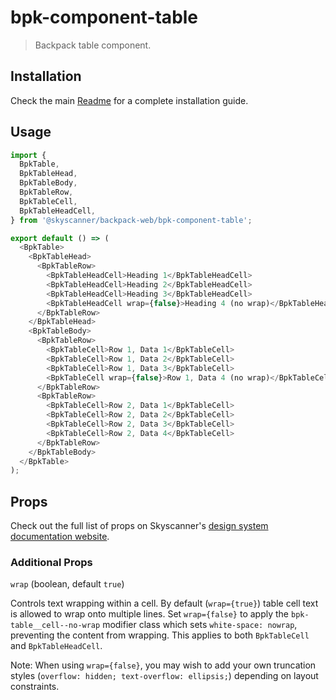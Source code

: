 # bpk-component-table

> Backpack table component.

## Installation

Check the main [Readme](https://github.com/skyscanner/backpack#usage) for a complete installation guide.

## Usage

```js
import {
  BpkTable,
  BpkTableHead,
  BpkTableBody,
  BpkTableRow,
  BpkTableCell,
  BpkTableHeadCell,
} from '@skyscanner/backpack-web/bpk-component-table';

export default () => (
  <BpkTable>
    <BpkTableHead>
      <BpkTableRow>
        <BpkTableHeadCell>Heading 1</BpkTableHeadCell>
        <BpkTableHeadCell>Heading 2</BpkTableHeadCell>
        <BpkTableHeadCell>Heading 3</BpkTableHeadCell>
        <BpkTableHeadCell wrap={false}>Heading 4 (no wrap)</BpkTableHeadCell>
      </BpkTableRow>
    </BpkTableHead>
    <BpkTableBody>
      <BpkTableRow>
        <BpkTableCell>Row 1, Data 1</BpkTableCell>
        <BpkTableCell>Row 1, Data 2</BpkTableCell>
        <BpkTableCell>Row 1, Data 3</BpkTableCell>
        <BpkTableCell wrap={false}>Row 1, Data 4 (no wrap)</BpkTableCell>
      </BpkTableRow>
      <BpkTableRow>
        <BpkTableCell>Row 2, Data 1</BpkTableCell>
        <BpkTableCell>Row 2, Data 2</BpkTableCell>
        <BpkTableCell>Row 2, Data 3</BpkTableCell>
        <BpkTableCell>Row 2, Data 4</BpkTableCell>
      </BpkTableRow>
    </BpkTableBody>
  </BpkTable>
);
```

## Props

Check out the full list of props on Skyscanner's [design system documentation website](https://www.skyscanner.design/latest/components/table/web-0i0MzMkj#section-props-3d).

### Additional Props

`wrap` (boolean, default `true`)

Controls text wrapping within a cell. By default (`wrap={true}`) table cell text is allowed to wrap onto multiple lines. Set `wrap={false}` to apply the `bpk-table__cell--no-wrap` modifier class which sets `white-space: nowrap`, preventing the content from wrapping. This applies to both `BpkTableCell` and `BpkTableHeadCell`.

Note: When using `wrap={false}`, you may wish to add your own truncation styles (`overflow: hidden; text-overflow: ellipsis;`) depending on layout constraints.
